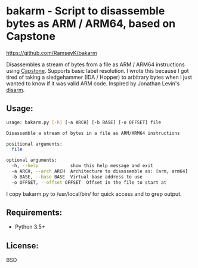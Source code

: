 # bakarm - Script to disassemble bytes as ARM / ARM64, based on Capstone
https://github.com/RamseyK/bakarm

Disassembles a stream of bytes from a file as ARM / ARM64 instructions using [Capstone](http://www.capstone-engine.org/).  Supports basic label resolution.  I wrote this because I got tired of taking a sledgehammer (IDA / Hopper) to arbitrary bytes when I just wanted to know if it was valid ARM code.  Inspired by Jonathan Levin's [disarm](http://newosxbook.com/tools/disarm.html).

## Usage:

```bash
usage: bakarm.py [-h] [-a ARCH] [-b BASE] [-o OFFSET] file

Disassemble a stream of bytes in a file as ARM/ARM64 instructions

positional arguments:
  file

optional arguments:
  -h, --help            show this help message and exit
  -a ARCH, --arch ARCH  Architecture to disassemble as: [arm, arm64]
  -b BASE, --base BASE  Virtual base address to use
  -o OFFSET, --offset OFFSET  Offset in the file to start at

```

I copy bakarm.py to /usr/local/bin/ for quick access and to grep output.


## Requirements:

* Python 3.5+

## License:
BSD
